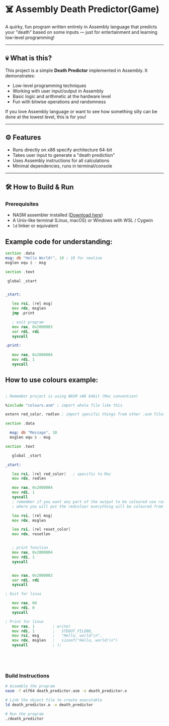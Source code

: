 # ☠️ Assembly Death Predictor(Game)

A quirky, fun program written entirely in Assembly language that predicts your "death" based on some inputs — just for entertainment and learning low-level programming!

---

## 💀 What is this?

This project is a simple **Death Predictor** implemented in Assembly. It demonstrates:

- Low-level programming techniques
- Working with user input/output in Assembly
- Basic logic and arithmetic at the hardware level
- Fun with bitwise operations and randomness

If you love Assembly language or want to see how something silly can be done at the lowest level, this is for you!

---

## ⚙️ Features

- Runs directly on x86 specify architecture 64-bit
- Takes user input to generate a "death prediction"
- Uses Assembly instructions for all calculations
- Minimal dependencies, runs in terminal/console

---

## 🛠️ How to Build & Run

### Prerequisites

- NASM assembler installed ([Download here](https://www.nasm.us/))
- A Unix-like terminal (Linux, macOS) or Windows with WSL / Cygwin
- `ld` linker or equivalent

## Example code for understanding:

```asm
section .data
msg: db "Hello World!", 10 ; 10 for newline
msglen equ $ - msg

section .text

 global _start


_start:

   lea rsi, [rel msg]
   mov rdx, msglen
   jmp .print

   ; exit program
   mov rax, 0x2000003
   xor rdi, rdi
   syscall

.print:
 
   mov rax, 0x2000004
   mov rdi, 1
   syscall

```

## How to use colours example: 
```asm

; Remember project is using NASM x86 64bit (Mac convention)

%include "colours.asm" ; import whole file like this

extern red_color, redlen ; import specific things from other .asm files

section .data

  msg: db "Message", 10
  msglen equ $ - msg

section .text

   global _start

_start:

   lea rsi, [rel red_color]   ; specific to Mac
   mov rdx, redlen

   mov rax, 0x2000004
   mov rdi, 1
   syscall
   ; remember if you want any part of the output to be coloured use reset colour after the output otherwise from start
   ; where you will put the redcolour everything will be coloured from onwards

   lea rsi, [rel msg]
   mov rdx, msglen

   lea rsi, [rel reset_color]
   mov rdx, resetlen


   ; print function
   mov rax, 0x2000004
   mov rdi, 1
   syscall


   mov rax, 0x2000003
   xor rdi, rdi
   syscall

; Exit for linux 

   mov rax, 60
   mov rdi, 0
   syscall

; Print for linux
   mov rax, 1        ; write(
   mov rdi, 1        ;   STDOUT_FILENO,
   mov rsi, msg      ;   "Hello, world!\n",
   mov rdx, msglen   ;   sizeof("Hello, world!\n")
   syscall           ; );






```


### Build Instructions

```bash
# Assemble the program
nasm -f elf64 death_predictor.asm -o death_predictor.o

# Link the object file to create executable
ld death_predictor.o -o death_predictor

# Run the program
./death_predictor
